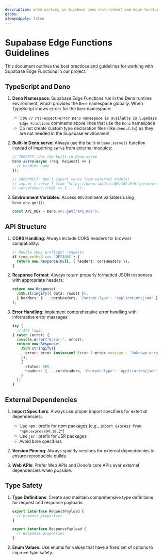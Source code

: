 ```yaml
---
description: when working on supabase deno environment and edge functions
globs: 
alwaysApply: false
---
```

# Supabase Edge Functions Guidelines

This document outlines the best practices and guidelines for working with Supabase Edge Functions in our project.

## TypeScript and Deno

1. **Deno Namespace**: Supabase Edge Functions run in the Deno runtime environment, which provides the `Deno` namespace globally. When TypeScript shows errors for the `Deno` namespace:
   - Use `// @ts-expect-error Deno namespace is available in Supabase Edge Functions` comments above lines that use the `Deno` namespace
   - Do not create custom type declaration files (like `deno.d.ts`) as they are not needed in the Supabase environment

2. **Built-in Deno.serve**: Always use the built-in `Deno.serve()` function instead of importing `serve` from external modules:
   ```typescript
   // CORRECT: Use the built-in Deno.serve
   Deno.serve(async (req: Request) => {
     // Handler code
   });

   // INCORRECT: Don't import serve from external modules
   // import { serve } from "https://deno.land/std@0.168.0/http/server.ts";
   // serve(async (req) => { ... });
   ```

4. **Environment Variables**: Access environment variables using `Deno.env.get()`:
   ```typescript
   const API_KEY = Deno.env.get('API_KEY');
   ```

## API Structure

1. **CORS Handling**: Always include CORS headers for browser compatibility:
   ```typescript
   // Handle CORS preflight requests
   if (req.method === 'OPTIONS') {
     return new Response(null, { headers: corsHeaders });
   }
   ```

2. **Response Format**: Always return properly formatted JSON responses with appropriate headers:
   ```typescript
   return new Response(
     JSON.stringify({ data: result }),
     { headers: { ...corsHeaders, 'Content-Type': 'application/json' } }
   );
   ```

3. **Error Handling**: Implement comprehensive error handling with informative error messages:
   ```typescript
   try {
     // API logic
   } catch (error) {
     console.error("Error:", error);
     return new Response(
       JSON.stringify({
         error: error instanceof Error ? error.message : "Unknown error occurred"
       }),
       { 
         status: 500,
         headers: { ...corsHeaders, 'Content-Type': 'application/json' }
       }
     );
   }
   ```

## External Dependencies

1. **Import Specifiers**: Always use proper import specifiers for external dependencies:
   - Use `npm:` prefix for npm packages (e.g., `import express from "npm:express@4.18.2"`)
   - Use `jsr:` prefix for JSR packages
   - Avoid bare specifiers

2. **Version Pinning**: Always specify versions for external dependencies to ensure reproducible builds.

3. **Web APIs**: Prefer Web APIs and Deno's core APIs over external dependencies when possible.

## Type Safety

1. **Type Definitions**: Create and maintain comprehensive type definitions for request and response payloads:
   ```typescript
   export interface RequestPayload {
     // Request properties
   }

   export interface ResponsePayload {
     // Response properties
   }
   ```

2. **Enum Values**: Use enums for values that have a fixed set of options to improve type safety.
